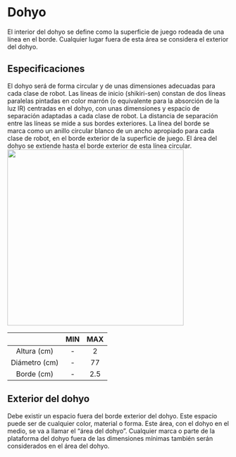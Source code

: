 # Dohyo

El interior del dohyo se define como la superficie de juego rodeada de una línea en el borde. Cualquier lugar fuera de esta área se considera el exterior del dohyo.

## Especificaciones
El dohyo será de forma circular y de unas dimensiones adecuadas para cada clase de robot.
Las líneas de inicio (shikiri-sen) constan de dos líneas paralelas pintadas en color marrón (o equivalente para la absorción de la luz IR) centradas en el dohyo, con unas dimensiones y espacio de separación adaptadas a cada clase de robot. La distancia de separación entre las líneas se mide a sus bordes exteriores.
La línea del borde se marca como un anillo circular blanco de un ancho apropiado para cada clase de robot, en el borde exterior de la superficie de juego. El área del dohyo se extiende hasta el borde exterior de esta línea circular.
<img src="https://raw.githubusercontent.com/brico-labs/Regulamentos/gh-pages/img/minisumo_dohyo.png" width="400"  align = "center">

|              | MIN | MAX |
|:------------:|:---:|:---:|
| Altura (cm)  | -   | 2   |
| Diámetro (cm)| -   | 77  |
| Borde (cm)   | -   | 2.5 |


## Exterior del dohyo
Debe existir un espacio fuera del borde exterior del dohyo. Este espacio puede ser de cualquier color, material o forma. Este área, con el dohyo en el medio, se va a llamar el “área del dohyo”. Cualquier marca o parte de la plataforma del dohyo fuera de las dimensiones mínimas también serán considerados en el área del dohyo.
